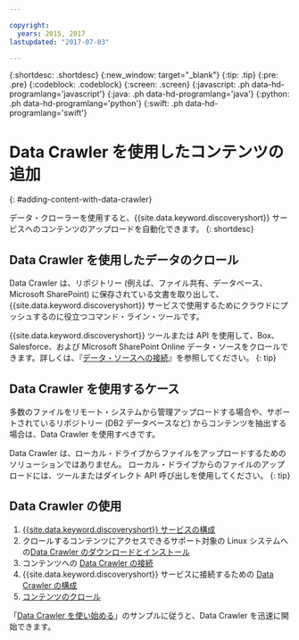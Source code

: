 ```yaml
---

copyright:
  years: 2015, 2017
lastupdated: "2017-07-03"

---
```


{:shortdesc: .shortdesc}
{:new_window: target="_blank"}
{:tip: .tip}
{:pre: .pre}
{:codeblock: .codeblock}
{:screen: .screen}
{:javascript: .ph data-hd-programlang='javascript'}
{:java: .ph data-hd-programlang='java'}
{:python: .ph data-hd-programlang='python'}
{:swift: .ph data-hd-programlang='swift'}

# Data Crawler を使用したコンテンツの追加
{: #adding-content-with-data-crawler}

データ・クローラーを使用すると、{{site.data.keyword.discoveryshort}} サービスへのコンテンツのアップロードを自動化できます。
{: shortdesc}

## Data Crawler を使用したデータのクロール

Data Crawler は、リポジトリー (例えば、ファイル共有、データベース、Microsoft SharePoint) に保存されている文書を取り出して、{{site.data.keyword.discoveryshort}} サービスで使用するためにクラウドにプッシュするのに役立つコマンド・ライン・ツールです。

{{site.data.keyword.discoveryshort}} ツールまたは API を使用して、Box、Salesforce、および Microsoft SharePoint Online データ・ソースをクロールできます。詳しくは、『[データ・ソースへの接続](/docs/services/discovery/connect.html)』を参照してください。
{: tip}

## Data Crawler を使用するケース

多数のファイルをリモート・システムから管理アップロードする場合や、サポートされているリポジトリー (DB2 データベースなど) からコンテンツを抽出する場合は、Data Crawler を使用すべきです。

Data Crawler は、ローカル・ドライブからファイルをアップロードするためのソリューションではありません。 ローカル・ドライブからのファイルのアップロードには、ツールまたはダイレクト API 呼び出しを使用してください。
{: tip}

## Data Crawler の使用

1. [{{site.data.keyword.discoveryshort}} サービスの構成](/docs/services/discovery/building.html#configuring-your-service)
1. クロールするコンテンツにアクセスできるサポート対象の Linux システムへの[Data Crawler のダウンロードとインストール](/docs/services/discovery/data-crawler-install.html)
1. コンテンツへの [Data Crawler の接続](/docs/services/discovery/data-crawler-seeds.html)
1. {{site.data.keyword.discoveryshort}} サービスに接続するための [Data Crawler の構成](/docs/services/discovery/data-crawler-discovery.html)
1. [コンテンツのクロール](/docs/services/discovery/data-crawler-run.html)

「[Data Crawler を使い始める](/docs/services/discovery/data-crawler-qs.html)」のサンプルに従うと、Data Crawler を迅速に開始できます。
